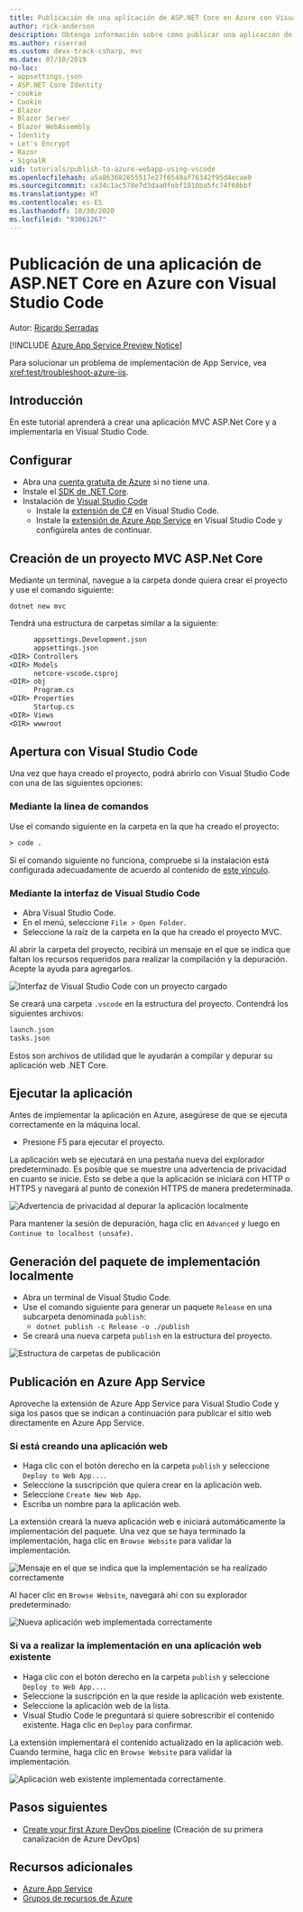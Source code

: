 ```yaml
---
title: Publicación de una aplicación de ASP.NET Core en Azure con Visual Studio Code
author: rick-anderson
description: Obtenga información sobre cómo publicar una aplicación de ASP.NET Core en Azure App Service con Visual Studio Code.
ms.author: riserrad
ms.custom: devx-track-csharp, mvc
ms.date: 07/10/2019
no-loc:
- appsettings.json
- ASP.NET Core Identity
- cookie
- Cookie
- Blazor
- Blazor Server
- Blazor WebAssembly
- Identity
- Let's Encrypt
- Razor
- SignalR
uid: tutorials/publish-to-azure-webapp-using-vscode
ms.openlocfilehash: a5a863682655517e27f6540af76342f95d4ecae0
ms.sourcegitcommit: ca34c1ac578e7d3daa0febf1810ba5fc74f60bbf
ms.translationtype: HT
ms.contentlocale: es-ES
ms.lasthandoff: 10/30/2020
ms.locfileid: "93061267"
---
```

# <a name="publish-an-aspnet-core-app-to-azure-with-visual-studio-code"></a>Publicación de una aplicación de ASP.NET Core en Azure con Visual Studio Code

Autor: [Ricardo Serradas](https://twitter.com/ricardoserradas)

[!INCLUDE [Azure App Service Preview Notice](../includes/azure-apps-preview-notice.md)]

Para solucionar un problema de implementación de App Service, vea <xref:test/troubleshoot-azure-iis>.

## <a name="intro"></a>Introducción

En este tutorial aprenderá a crear una aplicación MVC ASP.Net Core y a implementarla en Visual Studio Code.

## <a name="set-up"></a>Configurar

- Abra una [cuenta gratuita de Azure](https://azure.microsoft.com/free/dotnet/) si no tiene una.
- Instale el [SDK de .NET Core](https://dotnet.microsoft.com/download).
- Instalación de [Visual Studio Code](https://code.visualstudio.com/Download)
  - Instale la [extensión de C#](https://marketplace.visualstudio.com/items?itemName=ms-dotnettools.csharp) en Visual Studio Code.
  - Instale la [extensión de Azure App Service](https://marketplace.visualstudio.com/items?itemName=ms-azuretools.vscode-azureappservice) en Visual Studio Code y configúrela antes de continuar.

## <a name="create-an-aspnet-core-mvc-project"></a>Creación de un proyecto MVC ASP.Net Core

Mediante un terminal, navegue a la carpeta donde quiera crear el proyecto y use el comando siguiente:

```dotnetcli
dotnet new mvc
```

Tendrá una estructura de carpetas similar a la siguiente:

```cmd
      appsettings.Development.json
      appsettings.json
<DIR> Controllers
<DIR> Models
      netcore-vscode.csproj
<DIR> obj
      Program.cs
<DIR> Properties
      Startup.cs
<DIR> Views
<DIR> wwwroot
```

## <a name="open-it-with-visual-studio-code"></a>Apertura con Visual Studio Code

Una vez que haya creado el proyecto, podrá abrirlo con Visual Studio Code con una de las siguientes opciones:

### <a name="through-the-command-line"></a>Mediante la línea de comandos

Use el comando siguiente en la carpeta en la que ha creado el proyecto:

```cmd
> code .
```

Si el comando siguiente no funciona, compruebe si la instalación está configurada adecuadamente de acuerdo al contenido de [este vínculo](https://code.visualstudio.com/docs/setup/setup-overview#_cross-platform).

### <a name="through-visual-studio-code-interface"></a>Mediante la interfaz de Visual Studio Code

- Abra Visual Studio Code.
- En el menú, seleccione `File > Open Folder`.
- Seleccione la raíz de la carpeta en la que ha creado el proyecto MVC.

Al abrir la carpeta del proyecto, recibirá un mensaje en el que se indica que faltan los recursos requeridos para realizar la compilación y la depuración. Acepte la ayuda para agregarlos.

![Interfaz de Visual Studio Code con un proyecto cargado](publish-to-azure-webapp-using-vscode/_static/folder-structure-restore-netcore.jpg)

Se creará una carpeta `.vscode` en la estructura del proyecto. Contendrá los siguientes archivos:

```cmd
launch.json
tasks.json
```

Estos son archivos de utilidad que le ayudarán a compilar y depurar su aplicación web .NET Core.

## <a name="run-the-app"></a>Ejecutar la aplicación

Antes de implementar la aplicación en Azure, asegúrese de que se ejecuta correctamente en la máquina local.

- Presione F5 para ejecutar el proyecto.

La aplicación web se ejecutará en una pestaña nueva del explorador predeterminado. Es posible que se muestre una advertencia de privacidad en cuanto se inicie. Esto se debe a que la aplicación se iniciará con HTTP o HTTPS y navegará al punto de conexión HTTPS de manera predeterminada.

![Advertencia de privacidad al depurar la aplicación localmente](publish-to-azure-webapp-using-vscode/_static/run-webapp-https-warning.jpg)

Para mantener la sesión de depuración, haga clic en `Advanced` y luego en `Continue to localhost (unsafe)`.

## <a name="generate-the-deployment-package-locally"></a>Generación del paquete de implementación localmente

- Abra un terminal de Visual Studio Code.
- Use el comando siguiente para generar un paquete `Release` en una subcarpeta denominada `publish`:
  - `dotnet publish -c Release -o ./publish`
- Se creará una nueva carpeta `publish` en la estructura del proyecto.

![Estructura de carpetas de publicación](publish-to-azure-webapp-using-vscode/_static/publish-folder.jpg)

## <a name="publish-to-azure-app-service"></a>Publicación en Azure App Service

Aproveche la extensión de Azure App Service para Visual Studio Code y siga los pasos que se indican a continuación para publicar el sitio web directamente en Azure App Service.

### <a name="if-youre-creating-a-new-web-app"></a>Si está creando una aplicación web

- Haga clic con el botón derecho en la carpeta `publish` y seleccione `Deploy to Web App...`.
- Seleccione la suscripción que quiera crear en la aplicación web.
- Seleccione `Create New Web App`.
- Escriba un nombre para la aplicación web.

La extensión creará la nueva aplicación web e iniciará automáticamente la implementación del paquete. Una vez que se haya terminado la implementación, haga clic en `Browse Website` para validar la implementación.

![Mensaje en el que se indica que la implementación se ha realizado correctamente](publish-to-azure-webapp-using-vscode/_static/deployment-succeeded-message.jpg)

Al hacer clic en `Browse Website`, navegará ahí con su explorador predeterminado:

![Nueva aplicación web implementada correctamente](publish-to-azure-webapp-using-vscode/_static/new-webapp-deployed.jpg)

### <a name="if-youre-deploying-to-an-existing-web-app"></a>Si va a realizar la implementación en una aplicación web existente

- Haga clic con el botón derecho en la carpeta `publish` y seleccione `Deploy to Web App...`.
- Seleccione la suscripción en la que reside la aplicación web existente.
- Seleccione la aplicación web de la lista.
- Visual Studio Code le preguntará si quiere sobrescribir el contenido existente. Haga clic en `Deploy` para confirmar.

La extensión implementará el contenido actualizado en la aplicación web. Cuando termine, haga clic en `Browse Website` para validar la implementación.

![Aplicación web existente implementada correctamente.](publish-to-azure-webapp-using-vscode/_static/existing-webapp-deployed.jpg)

## <a name="next-steps"></a>Pasos siguientes

- [Create your first Azure DevOps pipeline](/azure/devops/pipelines/create-first-pipeline) (Creación de su primera canalización de Azure DevOps)

## <a name="additional-resources"></a>Recursos adicionales

- [Azure App Service](/azure/app-service/app-service-web-overview)
- [Grupos de recursos de Azure](/azure/azure-resource-manager/resource-group-overview#resource-groups)
